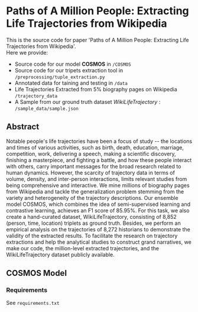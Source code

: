 # Paths of A Million People: Extracting Life Trajectories from Wikipedia
This is the source code for paper 'Paths of A Million People: Extracting Life Trajectories from Wikipedia'.   
Here we provide:
- Source code for our model **COSMOS** in ```/COSMOS```
- Source code for our tripets extraction tool in ```/preprocessing/tuple_extraction.py```
- Annotated data for taining and testing in ```/data```
- Life Trajectories Extracted from 5% biography pages on Wikipedia ```/trajectory_data```
- A Sample from our ground truth dataset *WikiLifeTrajectory* : ```/sample_data/sample.json```

## Abstract
Notable people's life trajectories have been a focus of study -- the locations and times of various activities, such as birth, death, education, marriage, competition, work, delivering a speech, making a scientific discovery, finishing a masterpiece, and fighting a battle, and how these people interact with others, carry important messages for the broad research related to human dynamics. However, the scarcity of trajectory data in terms of volume, density, and inter-person interactions, limits relevant studies from being comprehensive and interactive. We mine millions of biography pages from Wikipedia and tackle the generalization problem stemming from the variety and heterogeneity of the trajectory descriptions. Our ensemble model COSMOS, which combines the idea of semi-supervised learning and contrastive learning, achieves an F1 score of 85.95%. For this task, we also create a hand-curated dataset, WikiLifeTrajectory, consisting of 8,852 (person, time, location) triplets as ground truth. Besides, we perform an empirical analysis on the trajectories of 8,272 historians to demonstrate the validity of the extracted results. To facilitate the research on trajectory extractions and help the analytical studies to construct grand narratives, we make our code, the million-level extracted trajectories, and the WikiLifeTrajectory dataset publicly available.

## COSMOS Model

### Requirements
See ```requirements.txt```